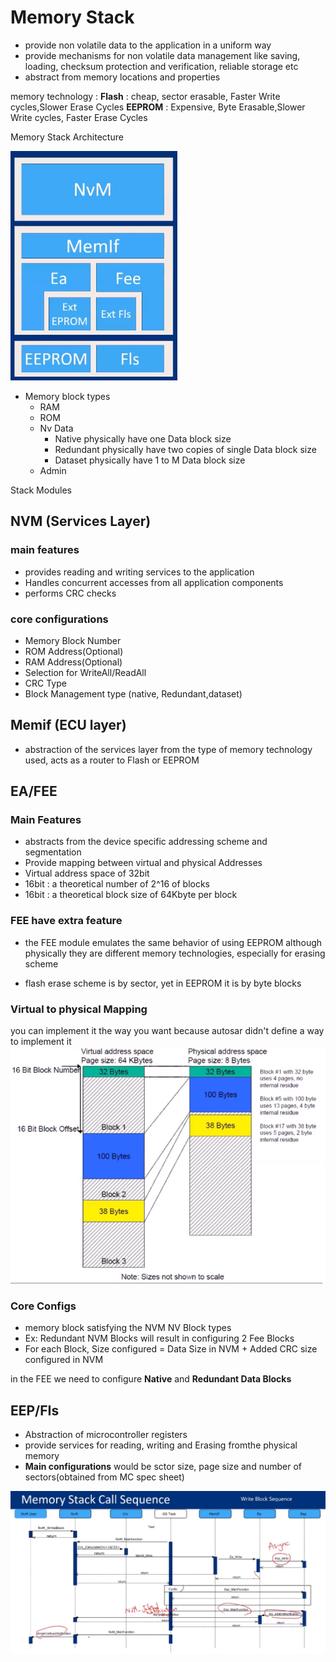 # Memory Stack

- provide non volatile data to the application in a uniform way
- provide mechanisms for non volatile data management like saving, loading, checksum protection and verification, reliable storage etc
- abstract from memory locations and properties

memory technology :
**Flash** : cheap, sector erasable, Faster Write cycles,Slower Erase Cycles
**EEPROM** : Expensive, Byte Erasable,Slower Write cycles, Faster Erase Cycles

Memory Stack Architecture

![Memory Stack Architecture](Memory_Stack_Architecture.png)

- Memory block types
  - RAM
  - ROM
  - Nv Data
    - Native            physically have one Data block size
    - Redundant         physically have two copies of single Data block size
    - Dataset           physically have 1 to M Data block size
  - Admin

Stack Modules

## NVM (Services Layer)

### main features

- provides reading and writing services to the application
- Handles concurrent accesses from all application components
- performs CRC checks

### core configurations

- Memory Block Number
- ROM Address(Optional)
- RAM Address(Optional)
- Selection for WriteAll/ReadAll
- CRC Type
- Block Management type (native, Redundant,dataset)

## Memif (ECU layer)

- abstraction of the services layer from the type of memory technology used, acts as a router to Flash or EEPROM

## EA/FEE

### Main Features

- abstracts from the device specific addressing scheme and segmentation
- Provide mapping between virtual and physical Addresses
- Virtual address space of 32bit
- 16bit : a theoretical number of 2^16 of blocks
- 16bit : a theoretical block size of 64Kbyte per block

### FEE have extra feature

- the FEE module emulates the same behavior of using EEPROM although physically they are different memory technologies, especially for erasing scheme

- flash erase scheme is by sector, yet in EEPROM it is by byte blocks

### Virtual to physical Mapping

you can implement it the way you want because autosar didn't define a way to implement it
![Virtual to Physical mapping](Virtual_to_Physical_Mapping.png)

### Core Configs

- memory block satisfying the NVM NV Block types
- Ex: Redundant NVM Blocks will result in configuring 2 Fee Blocks
- For each Block, Size configured = Data Size in NVM + Added CRC size configured in NVM

in the FEE we need to configure **Native** and **Redundant Data Blocks**

## EEP/FIs

- Abstraction of microcontroller registers
- provide services for reading, writing and Erasing fromthe physical memory
- **Main configurations** would be sctor size, page size and number of sectors(obtained from MC spec sheet)

![Memory Stack Call Sequence](Memory_Stack_Call_Sequence.png)
